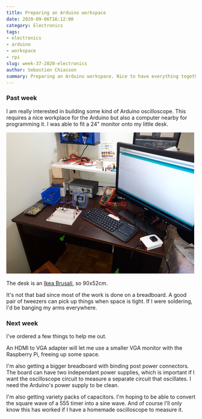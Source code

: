 ```yaml
---
title: Preparing an Arduino workspace
date: 2020-09-06T16:12:00
category: Electronics
tags:
- electronics
- arduino
- workspace
- rpi
slug: week-37-2020-electronics
author: Sebastien Chiasson
summary: Preparing an Arduino workspace. Nice to have everything together.
---
```


### Past week

I am really interested in building some kind of Arduino oscilloscope. This requires a nice workplace for the Arduino but also a computer nearby for programming it. I was able to fit a 24" monitor onto my little desk.

![Setup](images/20200905_115309.jpg)

The desk is an [Ikea Brusali](https://www.ikea.com/ca/en/p/brusali-desk-brown-30302299/), so 90x52cm.

It's not that bad since most of the work is done on a breadboard. A good pair of tweezers can pick up things when space is tight. If I were soldering, I'd be banging my arms everywhere.

### Next week

I've ordered a few things to help me out.

An HDMI to VGA adapter will let me use a smaller VGA monitor with the Raspberry Pi, freeing up some space.

I'm also getting a bigger breadboard with binding post power connectors. The board can have two independant power supplies, which is important if I want the oscilloscope circuit to measure a separate circuit that oscillates. I need the Arduino's power supply to be clean.

I'm also getting variety packs of capacitors. I'm hoping to be able to convert the square wave of a 555 timer into a sine wave. And of course I'll only know this has worked if I have a homemade oscilloscope to measure it.
